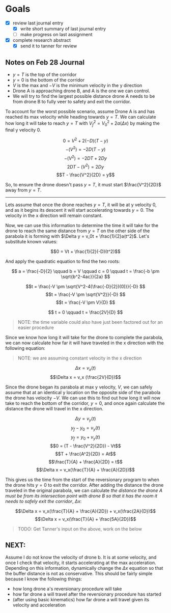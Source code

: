 # Goals

- [x] review last journal entry
  - [x] write short summary of last journal entry
  - [ ] make progress on last assignment
- [x] complete research abstract
  - [x] send it to tanner for review

## Notes on Feb 28 Journal

- $y = T$ is the top of the corridor
- $y = 0$ is the bottom of the corridor
- $V$ is the max and $-V$ is the minimum velocity in the y direction
- Drone A is approaching drone B, and A is the one we can control.
- We will try to find the largest possible distance drone A needs to be from
  drone B to fully veer to safety and exit the corridor.

To account for the worst possible scenario, assume Drone A is and has reached
its max velocity while heading towards $y=T$. We can calculate how long it will
take to reach $y=T$ with $V_f^2 = V_0^2 + 2a(\Delta x)$ by making the final y
velocity 0.

$$0 ={V}^2 + 2 (-D)(T-y)$$
$$-(V^2) = -2D(T-y)$$
$$-(V^2) = -2DT+2Dy$$
$$2DT-(V^2) = 2Dy$$
$$T - \frac{V^2}{2D} = y$$

So, to ensure the drone doesn't pass $y = T$, it must start $\frac{V^2}{2D}$
away from $y = T$.

---

Lets assume that once the drone reaches $y = T$, it will be at y velocity 0, and
as it begins its descent it will start accelerating towards $y = 0$. The
velocity in the x direction will remain constant.

Now, we can use this information to determine the time it will take for the
drone to reach the same distance from $y = T$ on the other side of the parabola
it is forming with $\Delta y = v_0t + \frac{1}{2}a(t^2)$. Let's substitute known
values:

$$0 = Vt + \frac{1}{2}(-D)(t^2)$$

And apply the quadratic equation to find the two roots:

$$
a = \frac{-D}{2}
\qquad
b = V
\qquad
c = 0
\qquad
t = \frac{-b \pm \sqrt{b^2-4ac}}{2a}
$$

$$t = \frac{-V \pm \sqrt{V^2-4(\frac{-D}{2})(0)}}{-D} $$
$$t = \frac{-V \pm \sqrt{V^2}}{-D} $$
$$t = \frac{-V \pm V}{D} $$

$$
t = 0
\qquad
t = \frac{2V}{D}
$$

> NOTE: the time variable could also have just been factored out for an easier procedure

Since we know how long it will take for the drone to complete the parabola, we
can now calculate how far it will have traveled in the x direction with the
following equation:

> NOTE: we are assuming constant velocity in the x direction

$$\Delta x =v_x(t)$$
$$\Delta x = v_x (\frac{2V}{D})$$

Since the drone began its parabola at max y velocity, $V$, we can safely assume
that at an identical y location on the opposite side of the parabola the drone
has velocity $-V$. We can use this to find out how long it will now take to
reach the bottom of the corridor, $y = 0$, and once again calculate the distance
the drone will travel in the x direction.

$$\Delta y = v_y(t)$$
$$y_f - y_0= v_y(t)$$
$$y_f = y_0 + v_y(t)$$
$$0 = (T - \frac{V^2}{2D}) - Vt$$
$$T + \frac{A^2}{2D} = At$$
$$\frac{T}{A} + \frac{A}{2D} = t$$
$$\Delta x = v_x(\frac{T}{A} + \frac{A}{2D})$$

This gives us the time from the start of the reversionary program to when the
drone hits $y=0$ to exit the corridor. After adding the distance the drone
traveled in the original parabola, we can calculate _the distance the drone A
must be from its intersection point with drone B so that it has the room it
needs to safely exit the corridor_, $\Delta x$:

$$\Delta x = v_x(\frac{T}{A} + \frac{A}{2D}) + v_x(\frac{2A}{D})$$
$$\Delta x = v_x(\frac{T}{A} + \frac{5A}{2D})$$

> TODO: Get Tanner's input on the above, work on the below

## NEXT:

Assume I do not know the velocity of drone b. It is at some velocity, and once I
check that velocity, it starts accelerating at the max acceleration. Depending
on this information, dynamically change the $\Delta x$ equation so that the
buffer distance is not as conservative. This should be fairly simple because I
know the following things:

- how long drone a's reversionary procedure will take
- how far drone a will travel after the reversionary procedure has started
- (after using basic kinematics) how far drone a will travel given its velocity
  and acceleration
